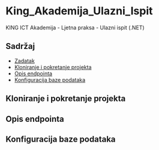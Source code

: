 # King_Akademija_Ulazni_Ispit
KING ICT Akademija - Ljetna praksa - Ulazni ispit (.NET)

## Sadržaj
* [Zadatak](#zadatak)
* [Kloniranje i pokretanje projekta](#kloniranje-i-pokretanje-projekta)
* [Opis endpointa](#opis-endpointa)
* [Konfiguracija baze podataka](#konfiguracija-baze-podataka)

## Kloniranje i pokretanje projekta

## Opis endpointa

## Konfiguracija baze podataka
